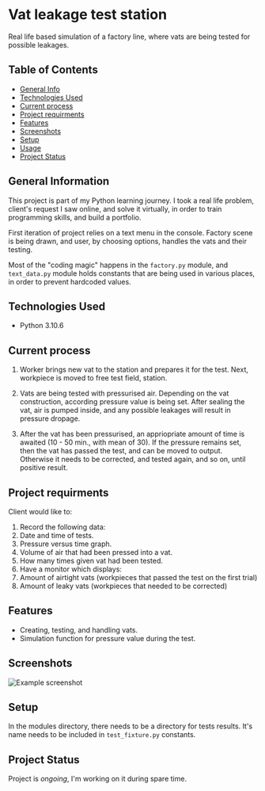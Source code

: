 # Vat leakage test station
Real life based simulation of a factory line, where vats are being tested for possible leakages. 

## Table of Contents
* [General Info](#general-information)
* [Technologies Used](#technologies-used)
* [Current process](#current-process)
* [Project requirments](#project-requirments)
* [Features](#features)
* [Screenshots](#screenshots)
* [Setup](#setup)
* [Usage](#usage)
* [Project Status](#project-status)

## General Information
This project is part of my Python learning journey. I took a real life problem, client's request I saw online, and solve it virtually, in order to train programming skills, and build a portfolio.

First iteration of project relies on a text menu in the console. Factory scene is being drawn, and user, by choosing options, handles the vats and their testing. 

Most of the "coding magic" happens in the `factory.py` module, and `text_data.py` module holds constants that are being used in various places, in order to prevent hardcoded values.

## Technologies Used
- Python 3.10.6

## Current process
1. Worker brings new vat to the station and prepares it for the test. Next, workpiece is moved to free test field, station.

3. Vats are being tested with pressurised air. Depending on the vat construction, according pressure value is being set. After sealing the vat, air is pumped inside, and any possible leakages will result in pressure dropage. 

3. After the vat has been pressurised, an appriopriate amount of time is awaited (10 - 50 min., with mean of 30). If the pressure remains set, then the vat has passed the test, and can be moved to output. Otherwise it needs to be corrected, and tested again, and so on, until positive result.

## Project requirments
Client would like to:
1. Record the following data:
  1. Date and time of tests.
  2. Pressure versus time graph.
  3. Volume of air that had been pressed into a vat.
  4. How many times given vat had been tested.
2. Have a monitor which displays:
  1. Amount of airtight vats (workpieces that passed the test on the first trial)
  2. Amount of leaky vats (workpieces that needed to be corrected)

## Features
- Creating, testing, and handling vats.
- Simulation function for pressure value during the test.

## Screenshots
![Example screenshot](./img/screenshot.png)
<!-- If you have screenshots you'd like to share, include them here. -->

## Setup
In the modules directory, there needs to be a directory for tests results. It's name needs to be included in `test_fixture.py` constants.

## Project Status
Project is _ongoing_, I'm working on it during spare time.